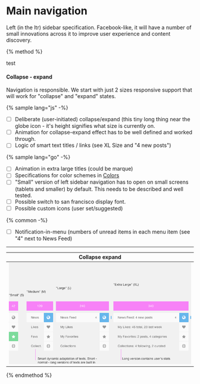 # Main navigation

Left (in the ltr) sidebar specification. Facebook-like, it will have a number of small innovations across it to improve user experience and content discovery. 

{% method %} 

test

#### Collapse - expand

Navigation is responsible. We start with just 2 sizes responsive support that will work for "collapse" and "expand" states.

{% sample lang="js" -%}

* [ ] Deliberate (user-initiated) collapse/expand (this tiny long thing near the globe icon - it's height signifies what size is currently on.
* [ ] Animation for collapse-expand effect has to be well defined and worked through. 
* [ ] Logic of smart text titles / links (see XL Size and "4 new posts")

{% sample lang="go" -%}

* [ ] Animation in extra large titles (could be marque)
* [ ] Specifications for color schemes in [Colors](/colors.md)
* [ ] "Small" version of left sidebar navigation has to open on small screens (tablets and smaller) by default. This needs to be described and well tested.
* [ ] Possible switch to san francisco display font.
* [ ] Possible custom icons (user set/suggested)

{% common -%}

* [ ] Notification-in-menu (numbers of unread items in each menu item (see "4" next to News Feed)

----
| Collapse expand |
| ------------- |
| [![](/assets/Collapse-expand.png)](https://drive.google.com/a/lokieducation.org/file/d/0B-3RQRY3AlLUbmlHVlR1dzRKdWM/view?usp=sharing) |

{% endmethod %}
